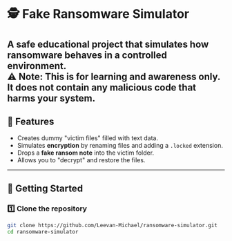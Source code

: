 # 🕵️ Fake Ransomware Simulator  

A **safe educational project** that simulates how ransomware behaves in a controlled environment.  
⚠️ **Note:** This is for **learning and awareness only**. It does **not** contain any malicious code that harms your system.  
---
## 📌 Features
- Creates dummy "victim files" filled with text data.  
- Simulates **encryption** by renaming files and adding a `.locked` extension.  
- Drops a **fake ransom note** into the victim folder.  
- Allows you to "decrypt" and restore the files.  
---



## 🚀 Getting Started  

### 1️⃣ Clone the repository
```bash
git clone https://github.com/Leevan-Michael/ransomware-simulator.git
cd ransomware-simulator


